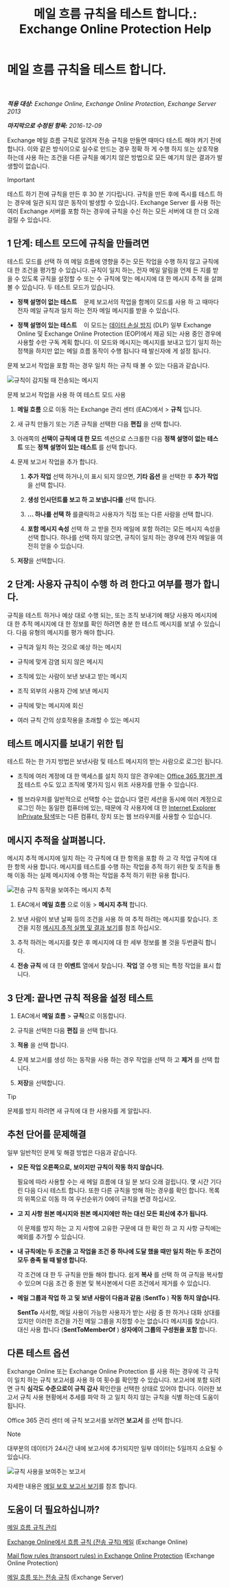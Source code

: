 ﻿---
title: '메일 흐름 규칙을 테스트 합니다.: Exchange Online Protection Help'
TOCTitle: 메일 흐름 규칙을 테스트 합니다.
ms:assetid: 3d949e2a-8ba4-4261-8cfb-736fd2446ea1
ms:mtpsurl: https://technet.microsoft.com/ko-kr/library/Dn831862(v=EXCHG.150)
ms:contentKeyID: 63145428
ms.date: 05/23/2018
mtps_version: v=EXCHG.150
ms.translationtype: MT
---

# 메일 흐름 규칙을 테스트 합니다.

 

_**적용 대상:** Exchange Online, Exchange Online Protection, Exchange Server 2013_

_**마지막으로 수정된 항목:** 2016-12-09_

Exchange 메일 흐름 규칙로 알려져 전송 규칙을 만들면 때마다 테스트 해야 켜기 전에 합니다. 이와 같은 방식이으로 실수로 만드는 경우 정확 하 게 수행 하지 또는 상호작용 하는데 사용 하는 조건을 다른 규칙을 예기치 않은 방법으로 모든 예기치 않은 결과가 발생할이 없습니다.


> [!IMPORTANT]
> 테스트 하기 전에 규칙을 만든 후 30 분 기다립니다. 규칙을 만든 후에 즉시를 테스트 하는 경우에 일관 되지 않은 동작이 발생할 수 있습니다. Exchange Server 를 사용 하는 여러 Exchange 서버를 포함 하는 경우에 규칙을 수신 하는 모든 서버에 대 한 더 오래 걸릴 수 있습니다.



## 1 단계: 테스트 모드에 규칙을 만들려면

테스트 모드를 선택 하 여 메일 흐름에 영향을 주는 모든 작업을 수행 하지 않고 규칙에 대 한 조건을 평가할 수 있습니다. 규칙이 일치 하는, 전자 메일 알림을 언제 든 지를 받을 수 있도록 규칙을 설정할 수 또는 수 규칙에 맞는 메시지에 대 한 메시지 추적 을 살펴볼 수 있습니다. 두 테스트 모드가 있습니다.

  - **정책 설명이 없는 테스트**    문제 보고서의 작업을 함께이 모드를 사용 하 고 때마다 전자 메일 규칙과 일치 하는 전자 메일 메시지를 받을 수 있습니다.

  - **정책 설명이 있는 테스트**    이 모드는 [데이터 손실 방지](technical-overview-of-dlp-data-loss-prevention-in-exchange.md) (DLP) 일부 Exchange Online 및 Exchange Online Protection (EOP)에서 제공 되는 사용 중인 경우에 사용할 수만 구독 계획 합니다. 이 모드와 메시지는 메시지를 보내고 있기 일치 하는 정책을 하지만 없는 메일 흐름 동작이 수행 됩니다 때 발신자에 게 설정 됩니다.

문제 보고서 작업을 포함 하는 경우 일치 하는 규칙 때 볼 수 있는 다음과 같습니다.

![규칙이 감지될 때 전송되는 메시지](images/Dn831862.c1a2db60-3fb9-4ddc-86d5-1757e2250f59(EXCHG.150).png "규칙이 감지될 때 전송되는 메시지")

문제 보고서 작업을 사용 하 여 테스트 모드 사용

1.  **메일 흐름** 으로 이동 하는 Exchange 관리 센터 (EAC)에서 \> **규칙** 입니다.

2.  새 규칙 만들기 또는 기존 규칙을 선택한 다음 **편집** 을 선택 합니다.

3.  아래쪽의 **선택이 규칙에 대 한 모드** 섹션으로 스크롤한 다음 **정책 설명이 없는 테스트** 또는 **정책 설명이 있는 테스트** 를 선택 합니다.

4.  문제 보고서 작업을 추가 합니다.
    
    1.  **추가 작업** 선택 하거나,이 표시 되지 않으면, **기타 옵션** 을 선택한 후 **추가 작업** 을 선택 합니다.
    
    2.  **생성 인시던트를 보고 하 고 보냅니다를** 선택 합니다.
    
    3.  **... 하나를 선택 하** 를클릭하고 사용자가 직접 또는 다른 사람을 선택 합니다.
    
    4.  **포함 메시지 속성** 선택 하 고 받을 전자 메일에 포함 하려는 모든 메시지 속성을 선택 합니다. 하나를 선택 하지 않으면, 규칙이 일치 하는 경우에 전자 메일을 여전히 얻을 수 있습니다.

5.  **저장**을 선택합니다.

## 2 단계: 사용자 규칙이 수행 하 려 한다고 여부를 평가 합니다.

규칙을 테스트 하거나 예상 대로 수행 되는, 또는 조직 보내기에 해당 사용자 메시지에 대 한 추적 메시지에 대 한 정보를 확인 하려면 충분 한 테스트 메시지를 보낼 수 있습니다. 다음 유형의 메시지를 평가 해야 합니다.

  - 규칙과 일치 하는 것으로 예상 하는 메시지

  - 규칙에 맞게 감염 되지 않은 메시지

  - 조직에 있는 사람이 보낸 보내고 받는 메시지

  - 조직 외부의 사용자 간에 보낸 메시지

  - 규칙에 맞는 메시지에 회신

  - 여러 규칙 간의 상호작용을 초래할 수 있는 메시지

## 테스트 메시지를 보내기 위한 팁

테스트 하는 한 가지 방법은 보낸사람 및 테스트 메시지의 받는 사람으로 로그인 됩니다.

  - 조직에 여러 계정에 대 한 액세스를 설치 하지 않은 경우에는 [Office 365 평가판 계정](https://go.microsoft.com/fwlink/p/?linkid=402791) 테스트 수도 있고 조직에 몇가지 임시 위조 사용자를 만들 수 있습니다.

  - 웹 브라우저를 일반적으로 선택할 수는 없습니다 열린 세션을 동시에 여러 계정으로 로그인 하는 동일한 컴퓨터에 있는, 때문에 각 사용자에 대 한 [Internet Explorer InPrivate 탐색](https://go.microsoft.com/fwlink/p/?linkid=402784)또는 다른 컴퓨터, 장치 또는 웹 브라우저를 사용할 수 있습니다.

## 메시지 추적을 살펴봅니다.

메시지 추적 메시지에 일치 하는 각 규칙에 대 한 항목을 포함 하 고 각 작업 규칙에 대 한 항목 사용 합니다. 메시지를 테스트를 수행 하는 작업을 추적 하기 위한 및 조직을 통해 이동 하는 실제 메시지에 수행 하는 작업을 추적 하기 위한 유용 합니다.

![전송 규칙 동작을 보여주는 메시지 추적](images/Dn831862.64179f28-5c8c-421b-b630-cc1f7de9a34f(EXCHG.150).png "전송 규칙 동작을 보여주는 메시지 추적")

1.  EAC에서 **메일 흐름** 으로 이동 \> **메시지 추적** 합니다.

2.  보낸 사람이 보낸 날짜 등의 조건을 사용 하 여 추적 하려는 메시지를 찾습니다. 조건을 지정 [메시지 추적 실행 및 결과 보기](https://technet.microsoft.com/ko-kr/library/jj200712\(v=exchg.150\))를 참조 하십시오.

3.  추적 하려는 메시지를 찾은 후 메시지에 대 한 세부 정보를 볼 것을 두번클릭 합니다.

4.  **전송 규칙** 에 대 한 **이벤트** 열에서 찾습니다. **작업** 열 수행 되는 특정 작업을 표시 합니다.

## 3 단계: 끝나면 규칙 적용을 설정 테스트

1.  EAC에서 **메일 흐름** \> **규칙**으로 이동합니다.

2.  규칙을 선택한 다음 **편집** 을 선택 합니다.

3.  **적용** 을 선택 합니다.

4.  문제 보고서를 생성 하는 동작을 사용 하는 경우 작업을 선택 하 고 **제거** 를 선택 합니다.

5.  **저장**을 선택합니다.


> [!TIP]
> 문제를 방지 하려면 새 규칙에 대 한 사용자를 게 알립니다.



## 추천 단어를 문제해결

일부 일반적인 문제 및 해결 방법은 다음과 같습니다.

  - **모든 작업 오른쪽으로, 보이지만 규칙이 작동 하지 않습니다.**
    
    필요에 따라 사용할 수는 새 메일 흐름에 대 일 분 보다 오래 걸립니다. 몇 시간 기다린 다음 다시 테스트 합니다. 또한 다른 규칙을 방해 하는 경우를 확인 합니다. 목록의 위쪽으로 이동 하 여 우선순위가 0에이 규칙을 변경 하십시오.

  - **고 지 사항 원본 메시지와 원본 메시지에만 하는 대신 모든 회신에 추가 됩니다.**
    
    이 문제를 방지 하는 고 지 사항에 고유한 구문에 대 한 확인 하 고 지 사항 규칙에는 예외를 추가할 수 있습니다.

  - **내 규칙에는 두 조건을 고 작업을 조건 중 하나에 도달 했을 때만 일치 하는 두 조건이 모두 충족 될 때 발생 합니다.**
    
    각 조건에 대 한 두 규칙을 만들 해야 합니다. 쉽게 **복사** 를 선택 하 여 규칙을 복사할 수 있으며 다음 조건 중 원본 및 복사본에서 다른 조건에서 제거를 수 있습니다.

  - **메일 그룹과 작업 하 고 및** **보낸 사람이 다음과 같음** (**SentTo** ) **작동 하지 않습니다.**
    
    **SentTo** 사서함, 메일 사용이 가능한 사용자가 받는 사람 중 한 하거나 대화 상대를 있지만 이러한 조건을 가진 메일 그룹을 지정할 수는 없습니다 메시지를 찾습니다. 대신 사용 합니다 (**SentToMemberOf** ) **상자에이 그룹의 구성원을 포함** 합니다.

## 다른 테스트 옵션

Exchange Online 또는 Exchange Online Protection 를 사용 하는 경우에 각 규칙이 일치 하는 규칙 보고서를 사용 하 여 횟수를 확인할 수 있습니다. 보고서에 포함 되려면 규칙 **심각도 수준으로이 규칙 감사** 확인란을 선택한 상태로 있어야 합니다. 이러한 보고서 규칙 사용 현황에서 추세를 파악 하 고 일치 하지 않는 규칙을 식별 하는데 도움이 됩니다.

Office 365 관리 센터 에 규칙 보고서를 보려면 **보고서** 를 선택 합니다.


> [!NOTE]
> 대부분의 데이터가 24시간 내에 보고서에 추가되지만 일부 데이터는 5일까지 소요될 수 있습니다.



![규칙 사용을 보여주는 보고서](images/Dn831862.df5bf202-741d-432a-b71d-b37143f0ec0a(EXCHG.150).png "규칙 사용을 보여주는 보고서")

자세한 내용은 [메일 보호 보고서 보기](https://go.microsoft.com/fwlink/p/?linkid=402958)를 참조 합니다.

## 도움이 더 필요하십니까?

[메일 흐름 규칙 관리](manage-mail-flow-rules-exchange-2013-help.md)

[Exchange Online에서 흐름 규칙 (전송 규칙) 메일](https://technet.microsoft.com/ko-kr/library/jj919238\(v=exchg.150\)) (Exchange Online)

[Mail flow rules (transport rules) in Exchange Online Protection](https://technet.microsoft.com/ko-kr/library/dn271424\(v=exchg.150\)) (Exchange Online Protection)

[메일 흐름 또는 전송 규칙](mail-flow-rules-transport-rules-in-exchange-2013-exchange-2013-help.md) (Exchange Server)

